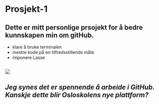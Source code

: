 # Prosjekt-1

## Dette er mitt personlige prsojekt for å bedre kunnskapen min om gitHub.

- klare å bruke terminalen
- mestre kode på en tilfredsstillende måte
- imponere Lasse

## ![](https://www.google.no/url?sa=i&rct=j&q=&esrc=s&source=images&cd=&cad=rja&uact=8&ved=0ahUKEwjD9NjE5q7VAhWma5oKHe0pAGEQjRwIBw&url=http%3A%2F%2Fwww.meetup.com%2FOslo-Bitcoin-Meetup%2Fmember%2F12691360%2F&psig=AFQjCNGGCcOkcJq3GshD522dnQLrl36miA&ust=1501428307105113)

## *Jeg synes det er spennende å arbeide i GitHub. Kanskje dette blir Osloskolens nye plattform?*
